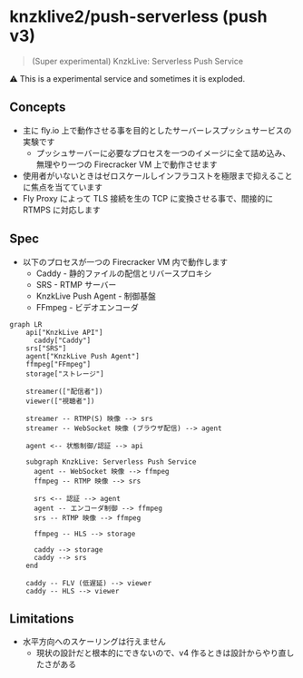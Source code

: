 # knzklive2/push-serverless (push v3)

> (Super experimental) KnzkLive: Serverless Push Service

⚠ This is a experimental service and sometimes it is exploded.

## Concepts

- 主に fly.io 上で動作させる事を目的としたサーバーレスプッシュサービスの実験です
  - プッシュサーバーに必要なプロセスを一つのイメージに全て詰め込み、無理やり一つの Firecracker VM 上で動作させます
- 使用者がいないときはゼロスケールしインフラコストを極限まで抑えることに焦点を当てています
- Fly Proxy によって TLS 接続を生の TCP に変換させる事で、間接的に RTMPS に対応します

## Spec

- 以下のプロセスが一つの Firecracker VM 内で動作します
  - Caddy - 静的ファイルの配信とリバースプロキシ
  - SRS - RTMP サーバー
  - KnzkLive Push Agent - 制御基盤
  - FFmpeg - ビデオエンコーダ

```mermaid
graph LR
    api["KnzkLive API"]
	  caddy["Caddy"]
    srs["SRS"]
    agent["KnzkLive Push Agent"]
    ffmpeg["FFmpeg"]
    storage["ストレージ"]

    streamer(["配信者"])
    viewer(["視聴者"])

    streamer -- RTMP(S) 映像 --> srs
    streamer -- WebSocket 映像 (ブラウザ配信) --> agent

    agent <-- 状態制御/認証 --> api

    subgraph KnzkLive: Serverless Push Service
      agent -- WebSocket 映像 --> ffmpeg
      ffmpeg -- RTMP 映像 --> srs

      srs <-- 認証 --> agent
      agent -- エンコーダ制御 --> ffmpeg
      srs -- RTMP 映像 --> ffmpeg

      ffmpeg -- HLS --> storage

      caddy --> storage
      caddy --> srs
    end

    caddy -- FLV (低遅延) --> viewer
    caddy -- HLS --> viewer

```

## Limitations

- 水平方向へのスケーリングは行えません
  - 現状の設計だと根本的にできないので、v4 作るときは設計からやり直したさがある

